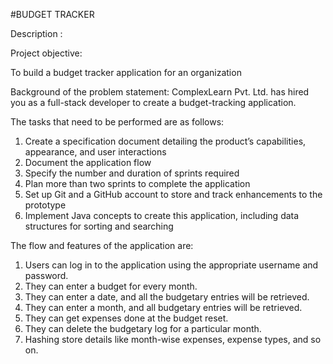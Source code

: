 #BUDGET TRACKER

Description :

Project objective:

To build a budget tracker application for an organization

Background of the problem statement:
                  ComplexLearn Pvt. Ltd. has hired you as a full-stack developer to create a budget-tracking application.

The tasks that need to be performed are as follows:

1. Create a specification document detailing the product’s capabilities, appearance, and user interactions
2. Document the application flow
3. Specify the number and duration of sprints required
4. Plan more than two sprints to complete the application
5. Set up Git and a GitHub account to store and track enhancements to the prototype
6. Implement Java concepts to create this application, including data structures for sorting and searching
 
 The flow and features of the application are:

1. Users can log in to the application using the appropriate username and password.
2. They can enter a budget for every month.
3. They can enter a date, and all the budgetary entries will be retrieved.
4. They can enter a month, and all budgetary entries will be retrieved.
5. They can get expenses done at the budget reset.
6. They can delete the budgetary log for a particular month.
7. Hashing store details like month-wise expenses, expense types, and so on.
